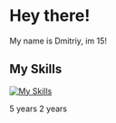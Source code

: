 # Hey there!
My name is Dmitriy, im 15!
## My Skills
[![My Skills](https://skillicons.dev/icons?i=lua,arduino)](https://skillicons.dev)

5 years  2 years
